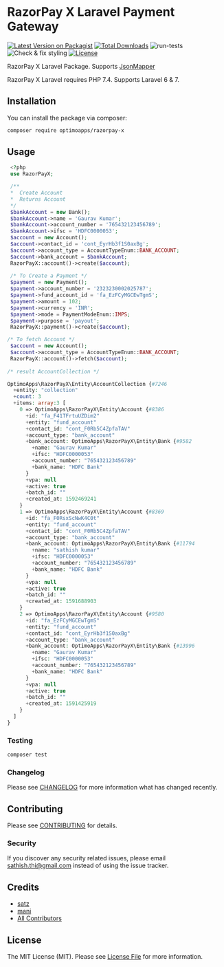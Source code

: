# RazorPay X Laravel Payment Gateway

[![Latest Version on Packagist](https://img.shields.io/packagist/v/optimoapps/razorpay-x.svg?style=flat-square)](https://packagist.org/packages/optimoapps/razorpay-x)
[![Total Downloads](https://img.shields.io/packagist/dt/optimoapps/razorpay-x.svg?style=flat-square)](https://packagist.org/packages/optimoapps/razorpay-x)
![run-tests](https://github.com/OptimoApps/razorpay-x/workflows/run-tests/badge.svg)
![Check & fix styling](https://github.com/OptimoApps/razorpay-x/workflows/Check%20&%20fix%20styling/badge.svg)
 <a href="https://github.com/OptimoApps/razorpay-x/blob/master/LICENSE.md"><img alt="License" src="https://img.shields.io/badge/license-MIT-brightgreen.svg?style=flat-square"></a>

RazorPay X Laravel Package. Supports <a href="https://github.com/JsonMapper/JsonMapper">JsonMapper</a>

RazorPay X Laravel requires PHP 7.4. Supports Laravel 6 & 7.
## Installation

You can install the package via composer:

```bash
composer require optimoapps/razorpay-x
```

## Usage

``` php
 <?php
 use RazorPayX;

 /**
 *  Create Account
 *  Returns Account
 */
 $bankAccount = new Bank();
 $bankAccount->name = 'Gaurav Kumar';
 $bankAccount->account_number = '765432123456789';
 $bankAccount->ifsc = 'HDFC0000053';
 $account = new Account();
 $account->contact_id = 'cont_EyrHb3f1S0axBg';
 $account->account_type = AccountTypeEnum::BANK_ACCOUNT;
 $account->bank_account = $bankAccount;
 RazorPayX::account()->create($account);
 
 /* To Create a Payment */
 $payment = new Payment();
 $payment->account_number = '2323230002025787';
 $payment->fund_account_id = 'fa_EzFCyMGCEwTgmS';
 $payment->amount = 102;
 $payment->currency = 'INR';
 $payment->mode = PaymentModeEnum::IMPS;
 $payment->purpose = 'payout';
 RazorPayX::payment()->create($account);

/* To fetch Account */
 $account = new Account();
 $account->account_type = AccountTypeEnum::BANK_ACCOUNT;
 RazorPayX::account()->fetch($account);
 
/* result AccountCollection */

OptimoApps\RazorPayX\Entity\AccountCollection {#7246
  +entity: "collection"
  +count: 3
  +items: array:3 [
    0 => OptimoApps\RazorPayX\Entity\Account {#8386
      +id: "fa_F41TFrtuUZDim2"
      +entity: "fund_account"
      +contact_id: "cont_F0Rb5C4ZpfaTAV"
      +account_type: "bank_account"
      +bank_account: OptimoApps\RazorPayX\Entity\Bank {#9582
        +name: "Gaurav Kumar"
        +ifsc: "HDFC0000053"
        +account_number: "765432123456789"
        +bank_name: "HDFC Bank"
      }
      +vpa: null
      +active: true
      +batch_id: ""
      +created_at: 1592469241
    }
    1 => OptimoApps\RazorPayX\Entity\Account {#8369
      +id: "fa_F0RsxScNwK4C0t"
      +entity: "fund_account"
      +contact_id: "cont_F0Rb5C4ZpfaTAV"
      +account_type: "bank_account"
      +bank_account: OptimoApps\RazorPayX\Entity\Bank {#11794
        +name: "sathish kumar"
        +ifsc: "HDFC0000053"
        +account_number: "765432123456789"
        +bank_name: "HDFC Bank"
      }
      +vpa: null
      +active: true
      +batch_id: ""
      +created_at: 1591688903
    }
    2 => OptimoApps\RazorPayX\Entity\Account {#9580
      +id: "fa_EzFCyMGCEwTgmS"
      +entity: "fund_account"
      +contact_id: "cont_EyrHb3f1S0axBg"
      +account_type: "bank_account"
      +bank_account: OptimoApps\RazorPayX\Entity\Bank {#13996
        +name: "Gaurav Kumar"
        +ifsc: "HDFC0000053"
        +account_number: "765432123456789"
        +bank_name: "HDFC Bank"
      }
      +vpa: null
      +active: true
      +batch_id: ""
      +created_at: 1591425919
    }
  ]
}


```

### Testing

``` bash
composer test
```

### Changelog

Please see [CHANGELOG](CHANGELOG.md) for more information what has changed recently.

## Contributing

Please see [CONTRIBUTING](CONTRIBUTING.md) for details.

### Security

If you discover any security related issues, please email sathish.thi@gmail.com instead of using the issue tracker.

## Credits

- [satz](https://github.com/optimoapps)
- [mani](https://github.com/optimoapps)
- [All Contributors](../../contributors)

## License

The MIT License (MIT). Please see [License File](LICENSE.md) for more information.
